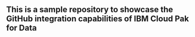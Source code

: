 ## This is a sample repository to showcase the GitHub integration capabilities of IBM Cloud Pak for Data
